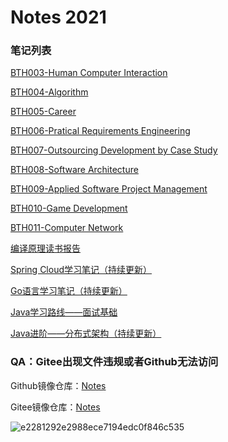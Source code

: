 # Notes 2021

### 笔记列表

[BTH003-Human Computer Interaction](./BTH003-人机交互/BTH003FinalReview.md )

[BTH004-Algorithm](./BTH004-算法设计与分析/BTH004FinalReview.md )

[BTH005-Career](./BTH005/BTH005FinalReview.md )

[BTH006-Pratical Requirements Engineering](./BTH006-实用需求工程/BTH006FinalReview.md )

[BTH007-Outsourcing Development by Case Study](./BTH007/BTH007FinalReview.md)

[BTH008-Software Architecture](./BTH008-软件架构/BTH008FinalReview.md )

[BTH009-Applied Software Project Management](./BTH009/BTH009FinalReview.md )

[BTH010-Game Development](./BTH010/BTH010FinalReview.md )

[BTH011-Computer Network](./BTH011/BTH011FinalReview.md )

[编译原理读书报告](./编译原理/编译原理读书报告.md)

[Spring Cloud学习笔记（持续更新）](./SpringCloud/SpringCloudLearning.md)

[Go语言学习笔记（持续更新）](./Golang/GolangLearning.md)

[Java学习路线——面试基础](./interview/java_interview.md)

[Java进阶——分布式架构（持续更新）](./ad-java/ad-java.md)

### QA：Gitee出现文件违规或者Github无法访问

Github镜像仓库：[Notes](https://github.com/Sa1Vation/Notes)

Gitee镜像仓库：[Notes](https://gitee.com/Sa1vation/notes)

![e2281292e2988ece7194edc0f846c535](https://gitee.com/Sa1vation/my-pic-bed/raw/master/typora_imgs/20210628150125.jpeg)